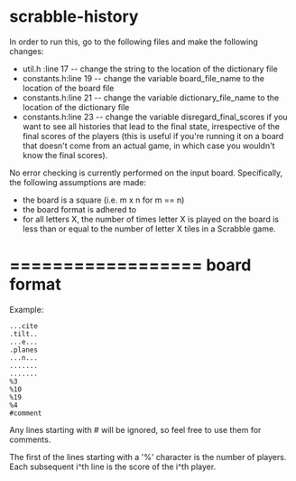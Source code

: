 scrabble-history
================

In order to run this, go to the following files and make the following changes:

* util.h     :line 17 -- change the string to the location of the dictionary file
* constants.h:line 19 -- change the variable board_file_name to the location of the board file
* constants.h:line 21 -- change the variable dictionary_file_name to the location of the dictionary file
* constants.h:line 23 -- change the variable disregard_final_scores if you want to see all histories that lead to the final state, irrespective of the final scores of the players (this is useful if you're running it on a board that doesn't come from an actual game, in which case you wouldn't know the final scores).

No error checking is currently performed on the input board. Specifically, the following assumptions are made:

* the board is a square (i.e. m x n for m == n)
* the board format is adhered to 
* for all letters X, the number of times letter X is played on the board is
  less than or equal to the number of letter X tiles in a Scrabble game.

==================
   board format
==================
Example:

    ...cite
    .tilt..
    ...e...
    .planes
    ...n...
    .......
    .......
    %3
    %10
    %19
    %4
    #comment

Any lines starting with # will be ignored, so feel free to use them for comments.

The first of the lines starting with a '%' character is the number of players. Each 
subsequent i^th line is the score of the i^th player.